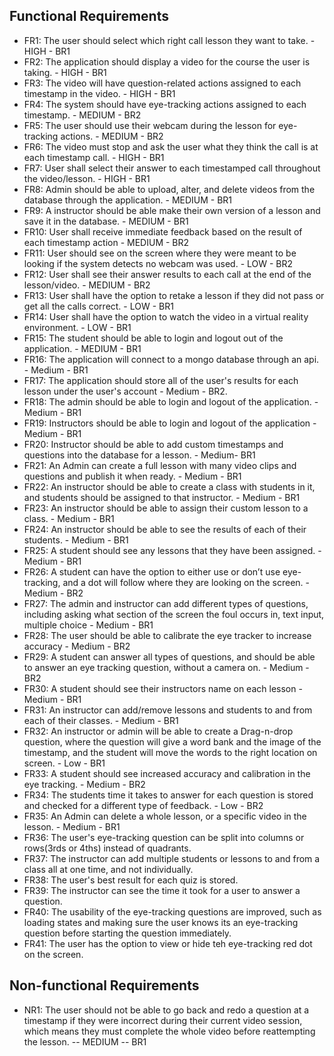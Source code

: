 ## Functional Requirements
- FR1: The user should select which right call lesson they want to take. - HIGH - BR1
- FR2: The application should display a video for the course the user is taking. - HIGH - BR1
- FR3: The video will have question-related actions assigned to each timestamp in the video. - HIGH - BR1
- FR4: The system should have eye-tracking actions assigned to each timestamp. - MEDIUM - BR2
- FR5: The user should use their webcam during the lesson for eye-tracking actions. - MEDIUM - BR2
- FR6: The video must stop and ask the user what they think the call is at each timestamp call. - HIGH - BR1
- FR7: User shall select their answer to each timestamped call throughout the video/lesson. - HIGH - BR1
- FR8: Admin should be able to upload, alter, and delete videos from the database through the application. - MEDIUM - BR1
- FR9: A instructor should be able make their own version of a lesson and save it in the database. - MEDIUM - BR1
- FR10: User shall receive immediate feedback based on the result of each timestamp action - MEDIUM - BR2
- FR11: User should see on the screen where they were meant to be looking if the system detects no webcam was used. - LOW - 
  BR2
- FR12: User shall see their answer results to each call at the end of the lesson/video. - MEDIUM - BR2
- FR13: User shall have the option to retake a lesson if they did not pass or get all the calls correct. - LOW - BR1
- FR14: User shall have the option to watch the video in a virtual reality environment. - LOW - BR1
- FR15: The student should be able to login and logout out of the application. - MEDIUM - BR1
- FR16: The application will connect to a mongo database through an api. - Medium - BR1
- FR17: The application should store all of the user's results for each lesson under the user's account - Medium - BR2.
- FR18: The admin should be able to login and logout of the application. - Medium - BR1
- FR19: Instructors should be able to login and logout of the application - Medium - BR1
- FR20: Instructor should be able to add custom timestamps and questions into the database for a lesson. - Medium- BR1
- FR21: An Admin can create a full lesson with many video clips and questions and publish it when ready. - Medium - BR1
- FR22: An instructor should be able to create a class with students in it, and students should be assigned to that instructor. - Medium - BR1
- FR23: An instructor should be able to assign their custom lesson to a class. - Medium - BR1
- FR24: An instructor should be able to see the results of each of their students. - Medium - BR1
- FR25: A student should see any lessons that they have been assigned. - Medium - BR1
- FR26: A student can have the option to either use or don’t use eye-tracking, and a dot will follow where they are looking on the screen. - Medium - BR2
- FR27: The admin and instructor can add different types of questions, including asking what section of the screen the foul occurs in, text input, multiple choice - Medium - BR1
- FR28: The user should be able to calibrate the eye tracker to increase accuracy - Medium - BR2
- FR29: A student can answer all types of questions, and should be able to answer an eye tracking question, without a camera on. - Medium - BR2
- FR30: A student should see their instructors name on each lesson - Medium - BR1
- FR31: An instructor can add/remove lessons and students to and from each of their classes. - Medium - BR1
- FR32: An instructor or admin will be able to create a Drag-n-drop question, where the question will give a word bank and the image of the timestamp, and the student will move the words to the right location on screen. - Low - BR1
- FR33: A student should see increased accuracy and calibration in the eye tracking. - Medium - BR2
- FR34: The students time it takes to answer for each question is stored and checked for a different type of feedback. - Low - BR2
- FR35: An Admin can delete a whole lesson, or a specific video in the lesson. - Medium - BR1
- FR36: The user's eye-tracking question can be split into columns or rows(3rds or 4ths) instead of quadrants.
- FR37: The instructor can add multiple students or lessons to and from a class all at one time, and not individually.
- FR38: The user's best result for each quiz is stored.
- FR39: The instructor can see the time it took for a user to answer a question.
- FR40: The usability of the eye-tracking questions are improved, such as loading states and making sure the user knows its an eye-tracking question before starting the question immediately. 
- FR41: The user has the option to view or hide teh eye-tracking red dot on the screen.







## Non-functional Requirements
- NR1: The user should not be able to go back and redo a question at a timestamp if they were incorrect during their current video session, which means they must complete the whole video before reattempting the lesson. -- MEDIUM -- BR1
